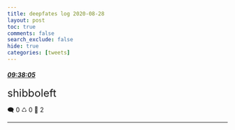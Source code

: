 ```yaml
---
title: deepfates log 2020-08-28
layout: post
toc: true
comments: false
search_exclude: false
hide: true
categories: [tweets]
---
```



#### <a href = "https://twitter.com/deepfates/status/1299370678722981889">*09:38:05*</a>

<font size="5">shibboleft</font>



🗨️ 0 ♺ 0 🤍  2   

---
    
            

